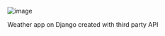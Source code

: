 ![image](https://github.com/DrowLink/weather-app-django/assets/111207841/4408d967-4165-4b94-9c5a-e4d732475da7)

Weather app on Django created with third party API

